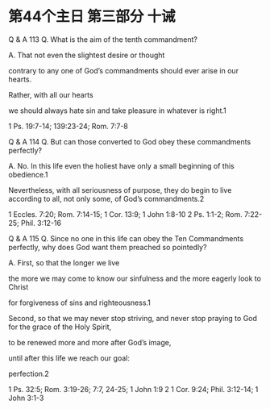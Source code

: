 # 第44个主日 第三部分 十诫

Q & A 113
Q. What is the aim of the tenth commandment?

A. That not even the slightest desire or thought

contrary to any one of God’s commandments
should ever arise in our hearts.

Rather, with all our hearts

we should always hate sin
and take pleasure in whatever is right.1

1 Ps. 19:7-14; 139:23-24; Rom. 7:7-8

Q & A 114
Q. But can those converted to God
obey these commandments perfectly?

A. No.
In this life even the holiest
have only a small beginning of this obedience.1

Nevertheless, with all seriousness of purpose,
they do begin to live
according to all, not only some,
of God’s commandments.2

1 Eccles. 7:20; Rom. 7:14-15; 1 Cor. 13:9; 1 John 1:8-10
2 Ps. 1:1-2; Rom. 7:22-25; Phil. 3:12-16

Q & A 115
Q. Since no one in this life
can obey the Ten Commandments perfectly,
why does God want them
preached so pointedly?

A. First, so that the longer we live

the more we may come to know our sinfulness
and the more eagerly look to Christ

for forgiveness of sins and righteousness.1

Second, so that
we may never stop striving,
and never stop praying to God for the grace of the Holy Spirit,

to be renewed more and more after God’s image,

until after this life we reach our goal:

perfection.2

1 Ps. 32:5; Rom. 3:19-26; 7:7, 24-25; 1 John 1:9
2 1 Cor. 9:24; Phil. 3:12-14; 1 John 3:1-3